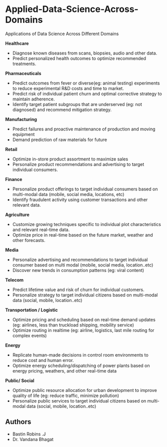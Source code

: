 # Applied-Data-Science-Across-Domains
Applications of Data Science Across Different Domains

**Healthcare**
- Diagnose known diseases from scans, biopsies, audio and other data.
- Predict personalized health outcomes to optimize recommended treatments.

**Pharmaceuticals**

- Predict outcomes from fever or diverse(eg: animal testing) experiments to reduce experimental R&D costs and time to market.
- Predict risk of individual patient churn and optimal corrective strategy to maintain adherence.
- Identify target patient subgroups that are underserved (eg: not diagnosed) and recommend mitigation strategy.

**Manufacturing**

- Predict failures and proactive maintenance of production and moving equipment
- Demand prediction of raw materials for future

  

**Retail**

- Optimize in-store product assortment to maximize sales
- Personalize product recommendations and advertising to target individual consumers.

  

**Finance**

- Personalize product offerings to target individual consumers based on multi-modal data (mobile, social media, locations, etc)
- Identify fraudulent activity using customer transactions and other relevant data.

  

**Agriculture**

- Customize growing techniques specific to individual plot characteristics and relevant real-time data.
- Optimize price in real-time based on the future market, weather and other forecasts.

  

**Media**

- Personalize advertising and recommendations to target individual consumer based on multi modal (mobile, social media, location..etc)
- Discover new trends in consumption patterns (eg: viral content)

  

**Telecom**

- Predict lifetime value and risk of churn for individual customers.
- Personalize strategy to target individual citizens based on multi-modal data (social, mobile, location..etc)

  

  

**Transportation / Logistic**

- Optimize pricing and scheduling based on real-time demand updates (eg: airlines, less than truckload shipping, mobility service)
- Optimize routing in realtime (eg: airline, logistics, last mile routing for complex events)

**Energy**

- Replicate human-made decisions in control room environments to reduce cost and human error.
- Optimize energy scheduling/dispatching of power plants based on energy pricing, weathers, and other real-time data

  

**Public/ Social**

- Optimize public resource allocation for urban development to improve quality of life (eg: reduce traffic, minimize pollution)
- Personalize public services to target individual citizens based on multi-modal data (social, mobile, location..etc)



## Authors
- Bastin Robins .J
- Dr. Vandana Bhagat
